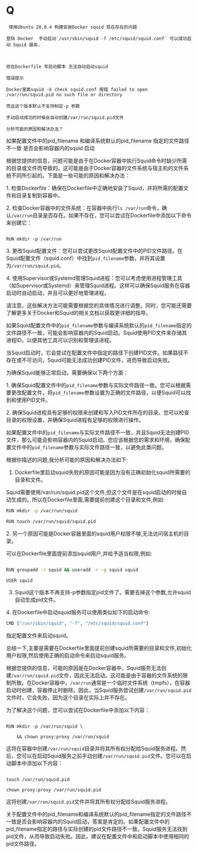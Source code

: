 # Q
``` 
 使用Ubuntu 20.0.4 构建安装Docker squid 现在存在的问题

登陆 Docker  手动启动`/usr/sbin/squid -f /etc/squid/squid.conf` 可以成功启动 Squid 服务，

  

但在Dockerfile 写启动脚本 无法自动启动squid 

错误提示

Docker里面squid -k check squid.conf 报错 failed to open /var/run/squid.pid no such file or directory 

而且这个版本默认不支持制定-p 参数

手动启动成功的时候会自动创建/var/run/squid.pid文件

分析可能的原因和解决办法？
``` 
  

如果配置文件中的pid_filename 和编译系统默认的pid_filename 指定的文件路径不一致 是否会影响容器内的squid 启动

根据您提供的信息，问题可能是由于在Docker容器中执行Squid命令时缺少所需的目录或文件而导致的。这可能是由于Docker容器的文件系统与宿主机的文件系统不同所引起的。下面是一些可能的原因和解决办法：

1. 检查Dockerfile：确保在Dockerfile中正确地安装了Squid，并将所需的配置文件和目录复制到容器中。

2. 检查Docker容器中的文件系统：在容器中执行`ls /var/run`命令，确认`/var/run`目录是否存在。如果不存在，您可以尝试在Dockerfile中添加以下命令来创建它：


```

RUN mkdir -p /var/run

```

  

3. 更改Squid配置文件：您可以尝试更改Squid配置文件中的PID文件路径。在Squid配置文件（squid.conf）中找到`pid_filename`参数，并将其设置为`/var/run/squid.pid`。

  
4. 使用Supervisor或Systemd管理Squid进程：您可以考虑使用进程管理工具（如Supervisor或Systemd）来管理Squid进程。这样可以确保Squid服务在容器启动时自动启动，并且可以更好地管理进程。

  

请注意，这些解决方法可能需要根据您的具体情况进行调整。同时，您可能还需要了解更多关于Docker和Squid的相关文档以获取更详细的指导。


如果Squid配置文件中的`pid_filename`参数与编译系统默认的`pid_filename`指定的文件路径不一致，可能会影响容器内的Squid启动。Squid使用PID文件来存储其进程ID，以便其他工具可以识别和管理该进程。


当Squid启动时，它会尝试在配置文件中指定的路径下创建PID文件。如果路径不存在或不可访问，Squid可能无法成功创建PID文件，进而导致启动失败。

  

为确保Squid能够正常启动，需要确保以下两个方面：

  

1. 确保Squid配置文件中的`pid_filename`参数与实际文件路径一致。您可以根据需要更改配置文件，将`pid_filename`参数设置为正确的文件路径，以便Squid可以找到和使用PID文件。

  
2. 确保Squid进程具有足够的权限来创建和写入PID文件所在的目录。您可以检查目录的权限设置，并确保Squid进程有足够的权限进行操作。

  
如果配置文件中的`pid_filename`与实际文件路径不一致，并且Squid无法创建PID文件，那么可能会影响容器内的Squid启动。您应该根据您的需求和环境，确保配置文件中的`pid_filename`参数与实际文件路径一致，以避免此类问题。

  

根据你描述的问题,我分析可能的原因和解决办法如下:


1. Dockerfile里启动squid失败的原因可能是因为没有正确初始化squid所需要的目录和文件。

Squid需要使用/var/run/squid.pid这个文件,但这个文件是在squid启动的时候自动生成的。所以在Dockerfile里面,需要提前创建这个目录和文件,例如:

``` bash
RUN mkdir -p /var/run/squid

RUN touch /var/run/squid/squid.pid
``` 
  

2. 另一个原因可能是Docker容器里面的squid用户权限不够,无法访问宿主机的目录。

  
可以在Dockerfile里面提前添加squid用户,并给予适当权限,例如:
``` bash 

RUN groupadd -r squid && useradd -r -g squid squid

USER squid
``` 

  
3. Squid这个版本不再支持-p参数指定pid文件了。需要去掉这个参数,允许squid自动生成pid文件。

  
4. 在Dockerfile中启动squid服务可以使用类似如下的启动命令:
``` bash
CMD ["/usr/sbin/squid", "-f", "/etc/squid/squid.conf"] 
``` 
  

指定配置文件来启动squid。

总结一下,主要是需要在Dockerfile里面提前创建squid所需要的目录和文件,初始化用户权限,然后使用正确的启动命令来启动squid服务。

根据您提供的信息，可能的原因是在Docker容器中，Squid服务无法创建`/var/run/squid.pid`文件，因此无法启动。这可能是由于容器的文件系统的限制所致。在Docker容器中，`/var/run`通常是一个临时文件系统（tmpfs），在容器启动时创建，容器停止时删除。因此，当Squid服务尝试创建`/var/run/squid.pid`文件时，它会失败，因为这个目录在实际上并不存在。

  

为了解决这个问题，您可以尝试在Dockerfile中添加以下内容：

  

```

RUN mkdir -p /var/run/squid \

    && chown proxy:proxy /var/run/squid

```

  

这将在容器中创建`/var/run/squid`目录并将其所有权分配给Squid服务进程。然后，您可以在启动Squid服务之前手动创建`/var/run/squid.pid`文件。您可以在启动脚本中添加以下内容：

  

```

touch /var/run/squid.pid

chown proxy:proxy /var/run/squid.pid

```

  

这将创建`/var/run/squid.pid`文件并将其所有权分配给Squid服务进程。

  

关于配置文件中的pid_filename和编译系统默认的pid_filename指定的文件路径不一致是否会影响容器内的Squid启动，答案是肯定的。如果配置文件中的pid_filename指定的路径与实际创建的pid文件路径不一致，Squid服务无法找到pid文件，从而导致启动失败。因此，建议在配置文件中和启动脚本中使用相同的pid文件路径。